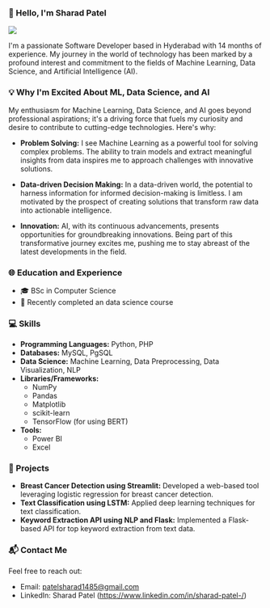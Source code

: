 
### 👋 Hello, I'm Sharad Patel
![](https://komarev.com/ghpvc/?username=sharadpatell&color=brightgreen&label=PROFILE+VIEWS)

I'm a passionate Software Developer based in Hyderabad with 14 months of experience. My journey in the world of technology has been marked by a profound interest and commitment to the fields of Machine Learning, Data Science, and Artificial Intelligence (AI).

### 💡 Why I'm Excited About ML, Data Science, and AI

My enthusiasm for Machine Learning, Data Science, and AI goes beyond professional aspirations; it's a driving force that fuels my curiosity and desire to contribute to cutting-edge technologies. Here's why:

- **Problem Solving:** I see Machine Learning as a powerful tool for solving complex problems. The ability to train models and extract meaningful insights from data inspires me to approach challenges with innovative solutions.

- **Data-driven Decision Making:** In a data-driven world, the potential to harness information for informed decision-making is limitless. I am motivated by the prospect of creating solutions that transform raw data into actionable intelligence.

- **Innovation:** AI, with its continuous advancements, presents opportunities for groundbreaking innovations. Being part of this transformative journey excites me, pushing me to stay abreast of the latest developments in the field.

### 🌐 Education and Experience

- 🎓 BSc in Computer Science
- 🚀 Recently completed an data science course

### 💻 Skills

- **Programming Languages:** Python, PHP
- **Databases:** MySQL, PgSQL
- **Data Science:** Machine Learning, Data Preprocessing, Data Visualization, NLP
- **Libraries/Frameworks:**
  - NumPy
  - Pandas
  - Matplotlib
  - scikit-learn
  - TensorFlow (for using BERT)
- **Tools:**
  - Power BI
  - Excel



### 🚀 Projects

- **Breast Cancer Detection using Streamlit:** Developed a web-based tool leveraging logistic regression for breast cancer detection.
- **Text Classification using LSTM:** Applied deep learning techniques for text classification.
- **Keyword Extraction API using NLP and Flask:** Implemented a Flask-based API for top keyword extraction from text data.

### 📬 Contact Me

Feel free to reach out:

- Email: patelsharad1485@gmail.com
- LinkedIn: Sharad Patel  (https://www.linkedin.com/in/sharad-patel-/)




